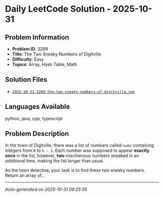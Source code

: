 # Daily LeetCode Solution - 2025-10-31

## Problem Information
- **Problem ID**: 3289
- **Title**: The Two Sneaky Numbers of Digitville
- **Difficulty**: Easy
- **Topics**: Array, Hash Table, Math

## Solution Files
- [`2025-10-31-3289-the-two-sneaky-numbers-of-digitville.cpp`](solutions/2025/10/2025-10-31-3289-the-two-sneaky-numbers-of-digitville.cpp)

## Languages Available
python, java, cpp, typescript

## Problem Description
<p>In the town of Digitville, there was a list of numbers called <code>nums</code> containing integers from <code>0</code> to <code>n - 1</code>. Each number was supposed to appear <strong>exactly once</strong> in the list, however, <strong>two</strong> mischievous numbers sneaked in an <em>additional time</em>, making the list longer than usual.<!-- notionvc: c37cfb04-95eb-4273-85d5-3c52d0525b95 --></p>

<p>As the town detective, your task is to find these two sneaky numbers. Return an array of...

---
*Auto-generated on 2025-10-31 09:25:35*
